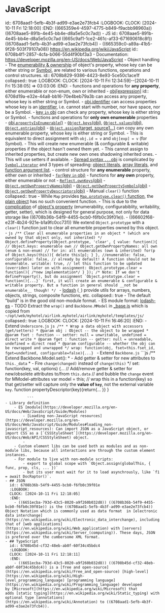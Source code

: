 # JavaScript
id:: 6708aad1-5efb-4b3f-ad99-e3ae2e73fcb4
:LOGBOOK:
CLOCK: [2024-10-11 Fri 12:18:00]
:END:
((665359e4-4597-4775-b849-f9acbb98960a)) ((6708aae5-891b-4e45-bb4e-d8a5e5c0c7ad))
	- JS
	  id:: 6708aae5-891b-4e45-bb4e-d8a5e5c0c7ad
	  ((665c9af1-1ce2-461c-af33-671690618c8f)) ((6708aad1-5efb-4b3f-ad99-e3ae2e73fcb4))
	- ((665359c0-a89a-41b5-9f28-503f79107a08)) https://en.wikipedia.org/wiki/JavaScript
	  id:: 6708b4f1-2857-4cfa-b066-55d4f90bf3a3
	- Documentation: https://developer.mozilla.org/en-US/docs/Web/JavaScript
	- Object handling
		- The [enumerability & ownership](https://developer.mozilla.org/en-US/docs/Web/JavaScript/Enumerability_and_ownership_of_properties) of object's property, whose key can be either string or [Symbol](https://developer.mozilla.org/en-US/docs/Web/JavaScript/Reference/Global_Objects/Symbol), are related to various functions, operations and control structures.
		  id:: 6708b829-9386-4423-8e93-5ce50c1ace1f
		  collapsed:: true
		  :LOGBOOK:
		  CLOCK: [2024-10-11 Fri 12:34:59]--[2024-10-11 Fri 15:38:05] =>  03:03:06
		  :END:
			- functions and operations for **any property**, either enumerable or non-enum, own or inherited
				- [obj[expression]](https://developer.mozilla.org/en-US/docs/Web/JavaScript/Reference/Operators/Property_accessors#bracket_notation)
				  id:: 6708d19a-e32e-44a8-bb16-70e4beb79a3b
				  can access any property, whose key is either string or Symbol.
				- [obj.identifier](https://developer.mozilla.org/en-US/docs/Web/JavaScript/Reference/Operators/Property_accessors#dot_notation)
				  can access properties whose key is an [identifier](https://developer.mozilla.org/en-US/docs/Web/JavaScript/Reference/Lexical_grammar#identifiers), i.e. cannot start with number, nor have space, nor be a Symbol.
				- [key `in` obj](https://developer.mozilla.org/en-US/docs/Web/JavaScript/Reference/Operators/in)
				  can check any property, whose key is either string or Symbol.
			- functions and operations for **only own enumerable** properties
				- [obj.`propertyIsEnumerable`()](https://developer.mozilla.org/en-US/docs/Web/JavaScript/Reference/Global_Objects/Object/propertyIsEnumerable)
				- [`Object.keys`(obj)](https://developer.mozilla.org/en-US/docs/Web/JavaScript/Reference/Global_Objects/Object/keys), [`Object.values`(obj)](https://developer.mozilla.org/en-US/docs/Web/JavaScript/Reference/Global_Objects/Object/values), [`Object.entries`(obj)](https://developer.mozilla.org/en-US/docs/Web/JavaScript/Reference/Global_Objects/Object/entries)
				- [`Object.assign`(target, source1...)](https://developer.mozilla.org/en-US/docs/Web/JavaScript/Reference/Global_Objects/Object/assign)
				  can copy any own enumerable property, whose key is either string or Symbol.
					- This is equivalent to direct assignment with `obj.id = v` and `obj[exp] = v` (for Symbol).
					- This will create new enumerable (& configurable & writable) properties if the object hasn't owned them yet.
					- This cannot assign to inherited properties, but create new own ones shadowing inherited ones.
					- This will use setters if available.
				- [Spread syntax `...`obj](https://developer.mozilla.org/en-US/docs/Web/JavaScript/Reference/Operators/Spread_syntax)
				  is complicated by [`Symbol.iterator`](https://developer.mozilla.org/en-US/docs/Web/JavaScript/Reference/Global_Objects/Symbol/iterator) and 3 types of spreading: [object literals](https://developer.mozilla.org/en-US/docs/Web/JavaScript/Reference/Operators/Spread_syntax#spread_in_object_literals), [array literals](https://developer.mozilla.org/en-US/docs/Web/JavaScript/Reference/Operators/Spread_syntax#spread_in_array_literals), and [function argument list](https://developer.mozilla.org/en-US/docs/Web/JavaScript/Reference/Operators/Spread_syntax#spread_in_function_calls).
			- control structure for **any enumerable** property, either own or inherited
				- [`for`(key `in` obj)](https://developer.mozilla.org/en-US/docs/Web/JavaScript/Reference/Statements/for...in)
			- functions for **any own** property, either enumerable or not
				- [`Reflect.ownKeys`(obj)](https://developer.mozilla.org/en-US/docs/Web/JavaScript/Reference/Global_Objects/Reflect/ownKeys)
					- [`Object.getOwnPropertyNames`(obj)](https://developer.mozilla.org/en-US/docs/Web/JavaScript/Reference/Global_Objects/Object/getOwnPropertyNames)
					- [`Object.getOwnPropertySymbols`(obj)](https://developer.mozilla.org/en-US/docs/Web/JavaScript/Reference/Global_Objects/Object/getOwnPropertySymbols)
				- [`Object.getOwnPropertyDescriptors`(obj)](https://developer.mozilla.org/en-US/docs/Web/JavaScript/Reference/Global_Objects/Object/getOwnPropertyDescriptors)
		- Manual `clear()` function
		  collapsed:: true
			- While `Map` provides [`Map.prototype.clear()` function](https://developer.mozilla.org/en-US/docs/Web/JavaScript/Reference/Global_Objects/Map/clear), the [plain object](((6708b36b-54f9-4455-bcb0-f6fb0c39f01e))) has no such convenient function.
				- This is due to the [complication](((6708b829-9386-4423-8e93-5ce50c1ace1f))) of [object's property](https://developer.mozilla.org/en-US/docs/Web/JavaScript/Reference/Global_Objects/Object/defineProperty) (enumerability, configurabiblity, writability, getter, setter), which is designed for general purpose, not only for data storage like ((6708b36b-54f9-4455-bcb0-f6fb0c39f01e)).
			- ((66602f68-e23f-4b24-921e-b1a9fc0cc731)) We extend `Object.prototype` with a `clear()` function just to clear all enumerble properties owned by this object.
				- ```js
				  /** Clear all enumerable properties in an object
				   * (which are owned by that object only, not inherited)
				   */
				  Object.defineProperty(Object.prototype, 'clear', {
				    value: function(){
				      // Object.keys: enumerable own
				      // Object.getOwnPropertyNames: all own (enum & non-enum)
				      // for in: all enumerables (own & inherited)
				      for(p of Object.keys(this)){ delete this[p]; }
				    },
				    //enumerable: false, configurable: false, // already by default! A function should not be enumerable.
				    writable: true, // let this function to be updated (overriden) later on with assignment: Object.prototype.clear = function(){ /*new implementation*/ }
				  });
				  /* Note: If we don't defineProperty(), but do assignment
				    `Object.prototype.clear = function(){...}` first,
				    it will create an enumerable & configurable & writable property.
				    But a function in general should __not be enumerable__ though!
				  */
				  ```
		- [lodash](https://lodash.com/) (`_`) provide utils for arrays, numbers, objects, strings, composite functions, etc.
		  collapsed:: true
			- The default "build" is in the good old non-module format.
			- ES module format: [lodash-es](https://www.npmjs.com/package/lodash-es)
		- TODO Extract the `wrap()` and `Backbone.MModel` in [_base.js](../assets/HTML/_base.js) which is copied from `~/opt/web/myhotel/airlink.myhotel/airlink/myhotel/templates/js/`
		  collapsed:: true
		  :LOGBOOK:
		  CLOCK: [2024-10-11 Fri 16:46:20]
		  :END:
			- Extend `Underscore.js`
			  ```js
			  /**
			  * Wrap a data object with accessors (get/setters)
			  * @param obj : Object -- the object to be wrapped
			  * @param fset : function -- setter: null = unwritable, undefined = direct write
			  * @param fget : function -- getter: null = unreadable, undefined = direct read
			  * @param configurable -- whether the obj can be rewrapped and unwrapped
			  */
			  wrap: function(obj, fset=this.fset_id, fget=undefined, configurable=false){...}
			  ```
			- Extend `Backbone.js`
			  ```js
			  /** Extend Backbone.Model.set():
			   * - Add getter & setter for new attributes to `this._data`
			   * - Fire `change(changed)` instead of `change(this)`
			   */
			  set: function(key, val, options) {...
			      // Add/remove getter & setter for new/obsolete attributes to/from `this.data`
			      //  and bubble the `change` event for MModel-attributes
			      var model = this;
			      // wrap this in a function(key) so that get/setter will capture only the **value of `key`**, not the external variable `key`.
			      function propertyDescriptor(key){return{...
			      }}
			  }
			  
			  ```
	- Library definition
		- ES [module](https://developer.mozilla.org/en-US/docs/Web/JavaScript/Guide/Modules)
			- [Loading non-JavaScript resources](https://developer.mozilla.org/en-US/docs/Web/JavaScript/Guide/Modules#loading_non-javascript_resources): Can import JSON as a JavaScript object, or import CSS as a [`CSSStyleSheet`](https://developer.mozilla.org/en-US/docs/Web/API/CSSStyleSheet) object.
			-
		- Custom element libs can be used both as modules and as non-module libs, because all interactions are through the custom element instances.
		- For module to live with non-module scripts:
			- export to global scope with `Object.assign(globalThis, { func, prop, cls, ... })`
			- but its user must wait for it to load asynchrously, like `f1 = await DocRaptor()`.
	- ## JSON
	  id:: 6708b36b-54f9-4455-bcb0-f6fb0c39f01e
	  :LOGBOOK:
	  CLOCK: [2024-10-11 Fri 12:18:05]
	  :END:
		- ((6651ecba-793d-43c5-8020-a9f260b032d8)) ((6708b36b-54f9-4455-bcb0-f6fb0c39f01e)) is the ((6708aad1-5efb-4b3f-ad99-e3ae2e73fcb4)) Object Notation which is commonly used as data format  in [electronic data interchange](https://en.wikipedia.org/wiki/Electronic_data_interchange), including that of [web applications](https://en.wikipedia.org/wiki/Web_application) with [servers](https://en.wikipedia.org/wiki/Server_(computing)). These days, JSON is prefered over the cumbersome XML format.
	- ## TypeScript
	  id:: 6708b45d-cf32-48eb-ab0f-60f34c45bdc4
	  :LOGBOOK:
	  CLOCK: [2024-10-11 Fri 12:18:11]
	  :END:
		- ((6651ecba-793d-43c5-8020-a9f260b032d8)) ((6708b45d-cf32-48eb-ab0f-60f34c45bdc4)) is a [free and open-source](https://en.wikipedia.org/wiki/Free_and_open-source) [high-level](https://en.wikipedia.org/wiki/High-level_programming_language) [programming language](https://en.wikipedia.org/wiki/Programming_language) developed by [Microsoft](https://en.wikipedia.org/wiki/Microsoft) that adds [static typing](https://en.wikipedia.org/wiki/Static_typing) with optional type [annotations](https://en.wikipedia.org/wiki/Annotation) to ((6708aad1-5efb-4b3f-ad99-e3ae2e73fcb4)).